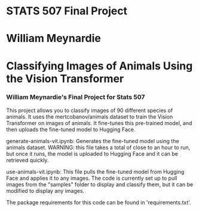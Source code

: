 # STATS 507 Final Project
# William Meynardie
# Classifying Images of Animals Using the Vision Transformer

### William Meynardie's Final Project for Stats 507

This project allows you to classify images of 90 different species of animals. It uses the mertcobanov/animals dataset to train the Vision Transformer on images of animals. It fine-tunes this pre-trained model, and then uploads the fine-tuned model to Hugging Face.

generate-animals-vit.ipynb: Generates the fine-tuned model using the animals dataset. WARNING: this file takes a total of close to an hour to run, but once it runs, the model is uploaded to Hugging Face and it can be retrieved quickly.

use-animals-vit.ipynb: This file pulls the fine-tuned model from Hugging Face and applies it to any images. The code is currently set up to pull images from the "samples" folder to display and classify them, but it can be modified to display any images.

The package requirements for this code can be found in 'requirements.txt'.
